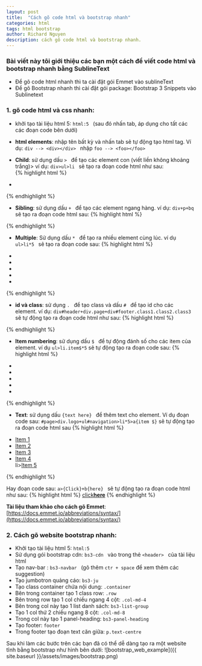 ```yaml
---
layout: post
title:  "Cách gõ code html và bootstrap nhanh"
categories: html
tags: html bootstrap
author: Richard Nguyen
description: cách gõ code html và bootstrap nhanh.
---
```


### Bài viết này tôi giới thiệu các bạn một cách để viết code html và bootstrap nhanh bằng SublineText

* Để gõ code html nhanh thì ta cài đặt gói Emmet vào sublineText
* Để gõ Bootstrap nhanh thì cài đặt gói package: Bootstrap 3 Snippets vào Sublinetext

### 1. gõ code html và css nhanh:

* khởi tạo tài liệu html 5: `html:5 `  (sau đó nhấn tab, áp dụng cho tất các các đoạn code bên dưới)

* **html elements**: nhập tên bất kỳ và nhấn tab sẽ tự động tạo html tag. Ví dụ: `div --> <div></div> ` nhập `foo --> <foo></foo> `

* **Child**: sử dụng dấu `> ` để tạo các element con (viết liền không khoảng trắng)> ví dụ: `div>ul>li ` sẽ tạo ra đoạn code html như sau:  
{% highlight html %}
<div>
	<ul>
		<li></li>
	</ul>
</div>
{% endhighlight %}

* **Sibling**: sử dụng dấu `+ ` để tạo các element ngang hàng. ví dụ: `div+p+bq ` sẽ tạo ra đoạn code html sau:
{% highlight html %}
<div></div>
<p></p>
<blockquote></blockquote>
{% endhighlight %}

* **Multiple**: Sử dụng dấu `* ` để tạo ra nhiều element cùng lúc. ví dụ `ul>li*5 ` sẽ tạo ra đoạn code sau:
{% highlight html %}
<ul>
	<li></li>
	<li></li>
	<li></li>
	<li></li>
	<li></li>
</ul>
{% endhighlight %}

* **id và class**: sử dụng `. ` để tạo class và dấu `# ` để tạo id cho các element. ví dụ: `div#header+div.page+div#footer.class1.class2.class3 ` sẽ tự động tạo ra đoạn code html như sau:
{% highlight html %}
<div id="header"></div>
<div class="page"></div>
<div id="footer" class="class1 class2 class3"></div>
{% endhighlight %}

* **Item numbering**: sử dụng dấu `$ ` để tự động đánh số cho các item của element. ví dụ `ul>li.item$*5` sẽ tự động tạo ra đoạn code sau:
{% highlight html %}
<ul>
	<li class="item1"></li>
	<li class="item2"></li>
	<li class="item3"></li>
	<li class="item4"></li>
	<li class="item5"></li>
</ul>
{% endhighlight %}

* **Text**: sử dụng dấu `{text here} ` để thêm text cho element. Ví dụ đoạn code sau: `#page>div.logo+ul#navigation>li*5>a{item $}` sẽ tự động tạo ra đoạn code html sau
{% highlight html %}
<div id="page">
    <div class="logo"></div>
    <ul id="navigation">
    	<li><a href="">Item 1</a></li>
    	<li><a href="">Item 2</a></li>
    	<li><a href="">Item 3</a></li>
    	<li><a href="">Item 4</a></li>
    	li><a href="">Item 5</a></li>
    </ul>
</div>{% endhighlight %}

Hay đoạn code sau: `a>{Click}+b{here} ` sẽ tự động tạo ra đoạn code html như sau:
{% highlight html %}
<a href="">click<b>here</b></a>
{% endhighlight %}

**Tài liệu tham khảo cho cách gõ Emmet**:[https://docs.emmet.io/abbreviations/syntax/](https://docs.emmet.io/abbreviations/syntax/)

### 2. Cách gõ website bootstrap nhanh:

* Khởi tạo tài liệu html 5: `html:5 `
* Sử dụng gói bootstrap cdn: `bs3-cdn ` vào trong thẻ `<header> ` của tài liệu html
* Tạo nav-bar : `bs3-navbar ` (gõ thêm `ctr + space` để xem thêm các suggestion)
* Tạo jumbotron quảng cáo: `bs3-ju `
* Tạo class container chứa nội dung: `.container `
* Bên trong container tạo 1 class row: `.row `
* Bên trong row tạo 1 col chiều ngang 4 cột: `.col-md-4 `
* Bên trong col này tạo 1 list danh sách: `bs3-list-group `
* Tạo 1 col thứ 2 chiều ngang 8 cột: `.col-md-8 `
* Trong col này tạo 1 panel-heading: `bs3-panel-heading `
* Tạo footer: `footer `
* Trong footer tạo đoạn text căn giữa: `p.text-centre `

Sau khi làm các bước trên các bạn đã có thể dễ dàng tạo ra một website tĩnh bằng bootstrap như hình bên dưới:
![bootstrap_web_example]({{ site.baseurl }}/assets/images/bootstrap.png)

